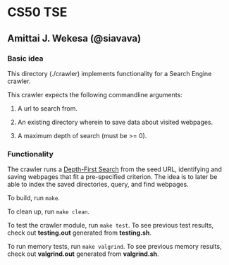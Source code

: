 # CS50 TSE

## Amittai J. Wekesa (@siavava)

### Basic idea

This directory (./crawler) implements functionality for a Search Engine crawler.

This crawler expects the following commandline arguments:

1. A url to search from.

2. An existing directory wherein to save data about visited webpages.

3. A maximum depth of search (must be >= 0).

### Functionality

The crawler runs a [Depth-First Search](https://en.wikipedia.org/wiki/Depth-first_search) from the seed URL, identifying and saving webpages that fit a pre-specified criterion. The idea is to later be able to index the saved directories, query, and find webpages.

To build, run `make`.

To clean up, run `make clean`.

To test the crawler module, run `make test`. To see previous test results, check out **testing.out** generated from **testing.sh**.

To run memory tests, run `make valgrind`. To see previous memory results, check out **valgrind.out** generated from **valgrind.sh**.
